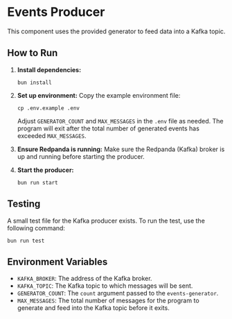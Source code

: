 # Events Producer

This component uses the provided generator to feed data into a Kafka topic.

## How to Run

1.  **Install dependencies:**

    ```
    bun install
    ```

2.  **Set up environment:** Copy the example environment file:

    ```
    cp .env.example .env
    ```

    Adjust `GENERATOR_COUNT` and `MAX_MESSAGES` in the `.env` file as needed. The program will exit after the total number of generated events has exceeded `MAX_MESSAGES`.

3.  **Ensure Redpanda is running:** Make sure the Redpanda (Kafka) broker is up and running before starting the producer.
4.  **Start the producer:**

    ```
    bun run start
    ```

## Testing

A small test file for the Kafka producer exists. To run the test, use the following command:

```
bun run test
```

## Environment Variables

- `KAFKA_BROKER`: The address of the Kafka broker.
- `KAFKA_TOPIC`: The Kafka topic to which messages will be sent.
- `GENERATOR_COUNT`: The `count` argument passed to the `events-generator`.
- `MAX_MESSAGES`: The total number of messages for the program to generate and feed into the Kafka topic before it exits.
